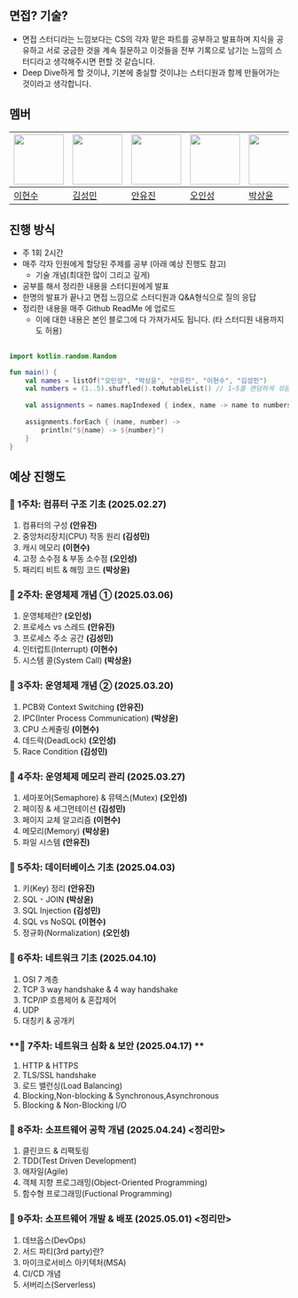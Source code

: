 ## 면접? 기술?
- 면접 스터디라는 느낌보다는 CS의 각자 맡은 파트를 공부하고 발표하며 지식을 공유하고 서로 궁금한 것을 계속 질문하고 이것들을 전부 기록으로 남기는 느낌의 스터디라고 생각해주시면 편할 것 같습니다.
- Deep Dive하게 할 것이냐, 기본에 충실할 것이냐는 스터디원과 함께 만들어가는 것이라고 생각합니다.

## 멤버
| <a href="https://github.com/hsl26"><img src="https://avatars.githubusercontent.com/u/100758335?v=4" width="90" height="90"></a> | <a href="https://github.com/kmseongmin"><img src="https://avatars.githubusercontent.com/u/102861243?v=4" width="90" height="90"></a> | <a href="https://github.com/prodksdb"><img src="https://avatars.githubusercontent.com/u/150729023?v=4" width="90" height="90"></a> | <a href="https://github.com/ois0886"><img src="https://avatars.githubusercontent.com/u/58154638?v=4" width="90" height="90"></a> | <a href="https://github.com/PSYUN"><img src="https://avatars.githubusercontent.com/u/133249953?v=4" width="90" height="90"></a> |
| ----- | ----- | ----- | ----- | ----- |
| [이현수](https://github.com/hsl26) | [김성민](https://github.com/kmseongmin) | [안유진](https://github.com/prodksdb) | [오인성](https://github.com/ois0886) | [박상윤](https://github.com/PSYUN) |

## 진행 방식
- 주 1회 2시간
- 매주 각자 인원에게 할당된 주제를 공부 (아래 예상 진행도 참고)
    - 기술 개념(최대한 많이 그리고 깊게)
- 공부를 해서 정리한 내용을 스터디원에게 발표
- 한명의 발표가 끝나고 면접 느낌으로 스터디원과 Q&A형식으로 질의 응답
- 정리한 내용을 매주 Github ReadMe 에 업로드
    - 이에 대한 내용은 본인 블로그에 다 가져가셔도 됩니다. (타 스터디원 내용까지도 허용)
 
## 
```kotlin
import kotlin.random.Random

fun main() {
    val names = listOf("오인성", "박상윤", "안유진", "이현수", "김성민")
    val numbers = (1..5).shuffled().toMutableList() // 1~5를 랜덤하게 섞음
    
    val assignments = names.mapIndexed { index, name -> name to numbers[index] } // 이름과 숫자를 매칭
    
    assignments.forEach { (name, number) ->
        println("${name} -> ${number}")
    }
}
```

## 예상 진행도
### **📌 1주차: 컴퓨터 구조 기초 (2025.02.27)**
1. 컴퓨터의 구성 **(안유진)**
2. 중앙처리장치(CPU) 작동 원리 **(김성민)**
3. 캐시 메모리 **(이현수)**
4. 고정 소수점 & 부동 소수점 **(오인성)**
5. 패리티 비트 & 해밍 코드 **(박상윤)**

### **📌 2주차: 운영체제 개념 ① (2025.03.06)**
1. 운영체제란? **(오인성)**
2. 프로세스 vs 스레드 **(안유진)**
3. 프로세스 주소 공간 **(김성민)**
4. 인터럽트(Interrupt) **(이현수)**
5. 시스템 콜(System Call) **(박상윤)**

### **📌 3주차: 운영체제 개념 ② (2025.03.20)**
1. PCB와 Context Switching **(안유진)**
2. IPC(Inter Process Communication) **(박상윤)**
3. CPU 스케줄링 **(이현수)**
4. 데드락(DeadLock) **(오인성)**
5. Race Condition **(김성민)**

### **📌 4주차: 운영체제 메모리 관리 (2025.03.27)**
1. 세마포어(Semaphore) & 뮤텍스(Mutex) **(오인성)**
2. 페이징 & 세그먼테이션 **(김성민)**
3. 페이지 교체 알고리즘 **(이현수)**
4. 메모리(Memory) **(박상윤)**
5. 파일 시스템 **(안유진)**

### **📌 5주차: 데이터베이스 기초 (2025.04.03)**

1. 키(Key) 정리 **(안유진)**
2. SQL - JOIN **(박상윤)**
3. SQL Injection **(김성민)**
4. SQL vs NoSQL **(이현수)**
5. 정규화(Normalization) **(오인성)**

### **📌 6주차: 네트워크 기초 (2025.04.10)**
1. OSI 7 계층
2. TCP 3 way handshake & 4 way handshake
3. TCP/IP 흐름제어 & 혼잡제어
4. UDP
5. 대칭키 & 공개키

### **📌 7주차: 네트워크 심화 & 보안 (2025.04.17) **
1. HTTP & HTTPS
2. TLS/SSL handshake
3. 로드 밸런싱(Load Balancing)
4. Blocking,Non-blocking & Synchronous,Asynchronous
5. Blocking & Non-Blocking I/O

### **📌 8주차: 소프트웨어 공학 개념 (2025.04.24) <정리만>**
1. 클린코드 & 리팩토링
2. TDD(Test Driven Development)
3. 애자일(Agile)
4. 객체 지향 프로그래밍(Object-Oriented Programming)
5. 함수형 프로그래밍(Fuctional Programming)

### **📌 9주차: 소프트웨어 개발 & 배포 (2025.05.01) <정리만>**
1. 데브옵스(DevOps)
2. 서드 파티(3rd party)란?
3. 마이크로서비스 아키텍처(MSA)
4. CI/CD 개념
5. 서버리스(Serverless)
